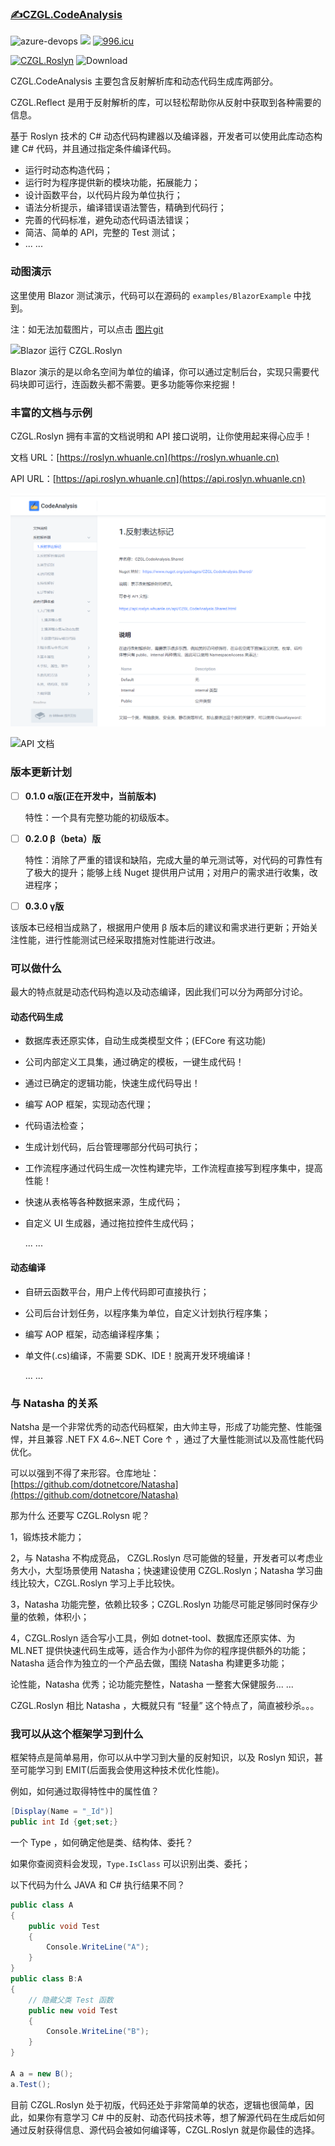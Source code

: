 ### [✍CZGL.CodeAnalysis](https://roslyn.whuanle.cn/)

![azure-devops](https://img.shields.io/azure-devops/build/whuanle/CZGL.CodeAnalysis/3)    ![](https://img.shields.io/azure-devops/tests/whuanle/CZGL.CodeAnalysis/3)    [![996.icu](https://img.shields.io/badge/link-996.icu-red.svg)](https://996.icu)

[![CZGL.Roslyn](https://img.shields.io/nuget/v/CZGL.Roslyn)](https://www.nuget.org/packages/CZGL.Roslyn/)   ![Download](https://img.shields.io/nuget/dt/CZGL.Roslyn)



CZGL.CodeAnalysis 主要包含反射解析库和动态代码生成库两部分。

CZGL.Reflect 是用于反射解析的库，可以轻松帮助你从反射中获取到各种需要的信息。





基于 Roslyn 技术的 C# 动态代码构建器以及编译器，开发者可以使用此库动态构建 C# 代码，并且通过指定条件编译代码。

* 运行时动态构造代码；
* 运行时为程序提供新的模块功能，拓展能力；
* 设计函数平台，以代码片段为单位执行；
* 语法分析提示，编译错误语法警告，精确到代码行；
* 完善的代码标准，避免动态代码语法错误；
* 简洁、简单的 API，完整的 Test 测试；
* ... ...



### 动图演示

这里使用 Blazor 测试演示，代码可以在源码的 `examples/BlazorExample` 中找到。

注：如无法加载图片，可以点击 [图片git](docs/.images/Blazor运行CZGL.Roslyn.gif)

![Blazor 运行 CZGL.Roslyn](docs/.images/Blazor运行CZGL.Roslyn.gif)



Blazor 演示的是以命名空间为单位的编译，你可以通过定制后台，实现只需要代码块即可运行，连函数头都不需要。更多功能等你来挖掘！



### 丰富的文档与示例

CZGL.Roslyn 拥有丰富的文档说明和 API 接口说明，让你使用起来得心应手！

文档 URL：[https://roslyn.whuanle.cn](https://roslyn.whuanle.cn)

API URL：[https://api.roslyn.whuanle.cn](https://api.roslyn.whuanle.cn)

![文档说明](./docs/.images/丰富的文档说明.png)

![API 文档](./docs/.images/APIDoc.png)



### 版本更新计划

- [ ] **0.1.0 α版(正在开发中，当前版本)**

  特性：一个具有完整功能的初级版本。

- [ ] **0.2.0 β（beta）版**

  特性：消除了严重的错误和缺陷，完成大量的单元测试等，对代码的可靠性有了极大的提升；能够上线 Nuget 提供用户试用；对用户的需求进行收集，改进程序；

- [ ] **0.3.0 γ版**

该版本已经相当成熟了，根据用户使用 β 版本后的建议和需求进行更新；开始关注性能，进行性能测试已经采取措施对性能进行改进。



### 可以做什么

最大的特点就是动态代码构造以及动态编译，因此我们可以分为两部分讨论。

#### 动态代码生成

* 数据库表还原实体，自动生成类模型文件；(EFCore 有这功能)

* 公司内部定义工具集，通过确定的模板，一键生成代码！

* 通过已确定的逻辑功能，快速生成代码导出！

* 编写 AOP 框架，实现动态代理；

* 代码语法检查；

* 生成计划代码，后台管理哪部分代码可执行；

* 工作流程序通过代码生成一次性构建完毕，工作流程直接写到程序集中，提高性能！

* 快速从表格等各种数据来源，生成代码；

* 自定义 UI 生成器，通过拖拉控件生成代码；

  ... ...



#### 动态编译

* 自研云函数平台，用户上传代码即可直接执行；

* 公司后台计划任务，以程序集为单位，自定义计划执行程序集；

* 编写 AOP 框架，动态编译程序集；

* 单文件(.cs)编译，不需要 SDK、IDE！脱离开发环境编译！

  ... ...

### 与 Natasha 的关系

Natsha 是一个非常优秀的动态代码框架，由大帅主导，形成了功能完整、性能强悍，并且兼容 .NET FX 4.6~.NET Core ↑ ，通过了大量性能测试以及高性能代码优化。

可以以强到不得了来形容。仓库地址：[https://github.com/dotnetcore/Natasha](https://github.com/dotnetcore/Natasha)



那为什么 还要写 CZGL.Rolysn 呢？

1，锻炼技术能力；

2，与 Natasha 不构成竞品， CZGL.Roslyn 尽可能做的轻量，开发者可以考虑业务大小，大型场景使用 Natasha；快速建设使用 CZGL.Roslyn；Natasha 学习曲线比较大，CZGL.Roslyn 学习上手比较快。

3，Natasha 功能完整，依赖比较多；CZGL.Roslyn 功能尽可能足够同时保存少量的依赖，体积小；

4，CZGL.Roslyn 适合写小工具，例如 dotnet-tool、数据库还原实体、为 ML.NET 提供快速代码生成等，适合作为小部件为你的程序提供额外的功能；Natasha 适合作为独立的一个产品去做，围绕 Natasha 构建更多功能；



论性能，Natasha 优秀；论功能完整性，Natasha 一整套大保健服务... ...

CZGL.Roslyn 相比 Natasha ，大概就只有 “轻量” 这个特点了，简直被秒杀。。。



### 我可以从这个框架学习到什么

框架特点是简单易用，你可以从中学习到大量的反射知识，以及 Roslyn 知识，甚至可能学习到 EMIT(后面我会使用这种技术优化性能)。

例如，如何通过取得特性中的属性值？

```csharp
[Display(Name = "_Id")]
public int Id {get;set;}
```

一个 Type ，如何确定他是类、结构体、委托？

如果你查阅资料会发现，`Type.IsClass` 可以识别出类、委托； 

以下代码为什么 JAVA 和 C# 执行结果不同？

```csharp
public class A
{
    public void Test
    {
        Console.WriteLine("A");
    }
}
public class B:A
{
    // 隐藏父类 Test 函数
    public new void Test
    {
        Console.WriteLine("B");
    }
}

A a = new B();
a.Test();
```



目前 CZGL.Roslyn 处于初版，代码还处于非常简单的状态，逻辑也很简单，因此，如果你有意学习 C# 中的反射、动态代码技术等，想了解源代码在生成后如何通过反射获得信息、源代码会被如何编译等，CZGL.Roslyn 就是你最佳的选择。
